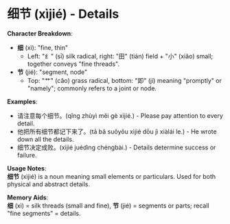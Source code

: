 # **细节 (xìjié) - Details**

**Character Breakdown**:  
- **细** (xì): "fine, thin"
  - Left: "纟" (sī) silk radical, right: "田" (tián) field + "小" (xiǎo) small; together conveys "fine threads".  
- **节** (jié): "segment, node"
  - Top: "艹" (cǎo) grass radical, bottom: "即" (jí) meaning "promptly" or "namely"; commonly refers to a joint or node.

**Examples**:  
- 请注意每个细节。(qǐng zhùyì měi gè xìjié.) - Please pay attention to every detail.  
- 他把所有细节都记下来了。(tā bǎ suǒyǒu xìjié dōu jì xiàlái le.) - He wrote down all the details.  
- 细节决定成败。(xìjié juédìng chéngbài.) - Details determine success or failure.

**Usage Notes**:  
**细节** (xìjié) is a noun meaning small elements or particulars. Used for both physical and abstract details.

**Memory Aids**:  
**细** (xì) = silk threads (small and fine), **节** (jié) = segments or parts; recall "fine segments" = details.
